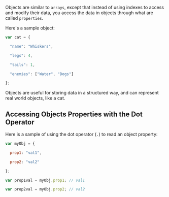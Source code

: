 Objects are similar to `arrays`, except that instead of using indexes to access and modify their data, you access the data in objects through what are called `properties`.

Here's a sample object:

```javascript
var cat = {

  "name": "Whiskers",

  "legs": 4,

  "tails": 1,

  "enemies": ["Water", "Dogs"]

};
```

Objects are useful for storing data in a structured way, and can represent real world objects, like a cat.

## Accessing Objects Properties with the Dot Operator

Here is a sample of using the dot operator (`.`) to read an object property:

```javascript
var myObj = {

  prop1: "val1",

  prop2: "val2"

};

var prop1val = myObj.prop1; // val1

var prop2val = myObj.prop2; // val2

```



